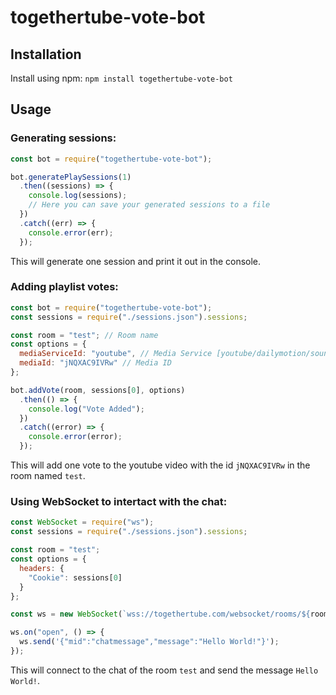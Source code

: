# togethertube-vote-bot

## Installation

Install using npm: `npm install togethertube-vote-bot`

## Usage

### Generating sessions:

```javascript
const bot = require("togethertube-vote-bot");

bot.generatePlaySessions(1)
  .then((sessions) => {
    console.log(sessions);
    // Here you can save your generated sessions to a file
  })
  .catch((err) => {
    console.error(err);
  });
```

This will generate one session and print it out in the console.

### Adding playlist votes:

```javascript
const bot = require("togethertube-vote-bot");
const sessions = require("./sessions.json").sessions;

const room = "test"; // Room name
const options = {
  mediaServiceId: "youtube", // Media Service [youtube/dailymotion/soundcloud/vimeo]
  mediaId: "jNQXAC9IVRw" // Media ID
};

bot.addVote(room, sessions[0], options)
  .then(() => {
    console.log("Vote Added");
  })
  .catch((error) => {
    console.error(error);
  });
```

This will add one vote to the youtube video with the id `jNQXAC9IVRw` in the room named `test`.

### Using WebSocket to intertact with the chat:

```javascript
const WebSocket = require("ws");
const sessions = require("./sessions.json").sessions;

const room = "test";
const options = {
  headers: {
    "Cookie": sessions[0]
  }
};

const ws = new WebSocket(`wss://togethertube.com/websocket/rooms/${room}`, options);

ws.on("open", () => {
  ws.send('{"mid":"chatmessage","message":"Hello World!"}');
});
```

This will connect to the chat of the room `test` and send the message `Hello World!`.